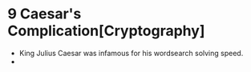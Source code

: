 # 9 Caesar's Complication[Cryptography]
- King Julius Caesar was infamous for his wordsearch solving speed.
- 